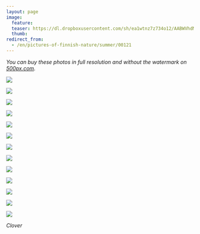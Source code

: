 ```yaml
---
layout: page
image:
  feature:
  teaser: https://dl.dropboxusercontent.com/sh/ea1wtnz7z734o12/AABWVhdMVqtlOP9cBXXVhr7ma/luontokuvat/kes%C3%A4/9/DS36364-245px.jpg
  thumb:
redirect_from:
  - /en/pictures-of-finnish-nature/summer/00121
---
```


*You can buy these photos in full resolution and without the watermark on [500px.com](https://500px.com/minimuutticom/galleries/clovers).*

[![](https://dl.dropboxusercontent.com/sh/ea1wtnz7z734o12/AAC4oJcl437pjvuoA-WnZo5ga/luontokuvat/kes%C3%A4/9/DS36328-800px.jpg)](https://dl.dropboxusercontent.com/sh/ea1wtnz7z734o12/AAA-lmmF9o83H_-ZzpEqSbrna/luontokuvat/kes%C3%A4/9/DS36328.jpg)

[![](https://dl.dropboxusercontent.com/sh/ea1wtnz7z734o12/AACXB_OmY8Q7NxOsG5QG1yaja/luontokuvat/kes%C3%A4/9/DS36372-800px.jpg)](https://dl.dropboxusercontent.com/sh/ea1wtnz7z734o12/AABr3ewIAYq0oKT0NQlT8YSPa/luontokuvat/kes%C3%A4/9/DS36372.jpg)

[![](https://dl.dropboxusercontent.com/sh/ea1wtnz7z734o12/AAAJX6cVI8HN3UmheOWoXvsza/luontokuvat/kes%C3%A4/9/DS36376-800px.jpg)](https://dl.dropboxusercontent.com/sh/ea1wtnz7z734o12/AAA649q0K2Job4zgZMgJsfJCa/luontokuvat/kes%C3%A4/9/DS36376.jpg)

[![](https://dl.dropboxusercontent.com/sh/ea1wtnz7z734o12/AADq0WzTS5MteTSC-urZiCAca/luontokuvat/kes%C3%A4/9/DS36382-800px.jpg)](https://dl.dropboxusercontent.com/sh/ea1wtnz7z734o12/AADTvHOk8DhgUbi7WX5TPZFLa/luontokuvat/kes%C3%A4/9/DS36382.jpg)

[![](https://dl.dropboxusercontent.com/sh/ea1wtnz7z734o12/AAArUuFa-8S0s721cXrDZkcEa/luontokuvat/kes%C3%A4/9/DS36356-800px.jpg)](https://dl.dropboxusercontent.com/sh/ea1wtnz7z734o12/AAClQxLL6n1f0TR6CTaXqfTLa/luontokuvat/kes%C3%A4/9/DS36356.jpg)

[![](https://dl.dropboxusercontent.com/sh/ea1wtnz7z734o12/AAB_x1aifU_wLS9nG0Qi7Yxfa/luontokuvat/kes%C3%A4/9/DS36360-800px.jpg)](https://dl.dropboxusercontent.com/sh/ea1wtnz7z734o12/AAD0PksvKH7ka9F-_cVijZfWa/luontokuvat/kes%C3%A4/9/DS36360.jpg)

[![](https://dl.dropboxusercontent.com/sh/ea1wtnz7z734o12/AAB2kmNvEP-p7KxV50aTSV7Ra/luontokuvat/kes%C3%A4/9/DS36364-800px.jpg)](https://dl.dropboxusercontent.com/sh/ea1wtnz7z734o12/AACw0KigfZGozUSMn5298uE4a/luontokuvat/kes%C3%A4/9/DS36364.jpg)

[![](https://dl.dropboxusercontent.com/sh/ea1wtnz7z734o12/AABMwbea6M264hrDRL1GH8CYa/luontokuvat/kes%C3%A4/9/DS36365-800px.jpg)](https://dl.dropboxusercontent.com/sh/ea1wtnz7z734o12/AACNJSzcL4XcxtYbnRMaEvGQa/luontokuvat/kes%C3%A4/9/DS36365.jpg)

[![](https://dl.dropboxusercontent.com/sh/ea1wtnz7z734o12/AACy7DXmR3EyaC33bx9ni67aa/luontokuvat/kes%C3%A4/9/DS36333-800px.jpg)](https://dl.dropboxusercontent.com/sh/ea1wtnz7z734o12/AAAvGQSbBzHRuPUnRd5VKL38a/luontokuvat/kes%C3%A4/9/DS36333.jpg)

[![](https://dl.dropboxusercontent.com/sh/ea1wtnz7z734o12/AADwKhyJ94uPNkpDm6F8JYxaa/luontokuvat/kes%C3%A4/9/DS36339-800px.jpg)](https://dl.dropboxusercontent.com/sh/ea1wtnz7z734o12/AAAW0E9Ek887detJw6EKWBPFa/luontokuvat/kes%C3%A4/9/DS36339.jpg)

[![](https://dl.dropboxusercontent.com/sh/ea1wtnz7z734o12/AADyHR1_PFjLwI6jANsJIcvka/luontokuvat/kes%C3%A4/9/DS36337-800px.jpg)](https://dl.dropboxusercontent.com/sh/ea1wtnz7z734o12/AACwmTPf3tLeVbmwyTeTLP1Ca/luontokuvat/kes%C3%A4/9/DS36337.jpg)

[![](https://dl.dropboxusercontent.com/sh/ea1wtnz7z734o12/AADo_i0gEzfYvNtGtpupOysRa/luontokuvat/kes%C3%A4/9/DS36343-800px.jpg)](https://dl.dropboxusercontent.com/sh/ea1wtnz7z734o12/AAAAIw8JUg_XziaEqxim768Za/luontokuvat/kes%C3%A4/9/DS36343.jpg)

[![](https://dl.dropboxusercontent.com/sh/ea1wtnz7z734o12/AABxTDyYcpjTrCZxq6Nkw_Q9a/luontokuvat/kes%C3%A4/9/DS36346-800px.jpg)](https://dl.dropboxusercontent.com/sh/ea1wtnz7z734o12/AADYsbULrMU5r02efBkhd2ZGa/luontokuvat/kes%C3%A4/9/DS36346.jpg)

*Clover*

